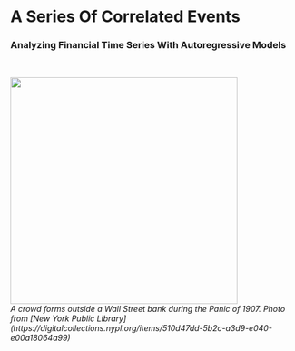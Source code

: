 # A Series Of Correlated Events
### Analyzing Financial Time Series With Autoregressive Models

<br>

<p align="left">
  <img src="https://raw.githubusercontent.com/tommyzakhoo/autoregressive/master/panic.jpg", width="400">
  <br>
  <i> A crowd forms outside a Wall Street bank during the Panic of 1907. Photo from [New York Public Library](https://digitalcollections.nypl.org/items/510d47dd-5b2c-a3d9-e040-e00a18064a99) </i>
</p>

<!--

```python
s = "Python syntax highlighting"
print s
```

This project is a part of the [Data Science Working Group](http://datascience.codeforsanfrancisco.org) at [Code for San Francisco](http://www.codeforsanfrancisco.org).  Other DSWG projects can be found at the [main GitHub repo](https://github.com/sfbrigade/data-science-wg).

#### -- Project Status: [Active, On-Hold, Completed]

## Project Intro/Objective
The purpose of this project is ________. (Describe the main goals of the project and potential civic impact. Limit to a short paragraph, 3-6 Sentences)

### Partner
* [Name of Partner organization/Government department etc..]
* Website for partner
* Partner contact: [Name of Contact], [slack handle of contact if any]
* If you do not have a partner leave this section out

### Methods Used
* Inferential Statistics
* Machine Learning
* Data Visualization
* Predictive Modeling
* etc.

### Technologies
* R 
* Python
* D3
* PostGres, MySql
* Pandas, jupyter
* HTML
* JavaScript
* etc. 

## Project Description
(Provide more detailed overview of the project.  Talk a bit about your data sources and what questions and hypothesis you are exploring. What specific data analysis/visualization and modelling work are you using to solve the problem? What blockers and challenges are you facing?  Feel free to number or bullet point things here)

## Needs of this project

- frontend developers
- data exploration/descriptive statistics
- data processing/cleaning
- statistical modeling
- writeup/reporting
- etc. (be as specific as possible)

-->
